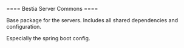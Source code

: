 ==== Bestia Server Commons ====

Base package for the servers. Includes all shared dependencies and configuration.

Especially the spring boot config.